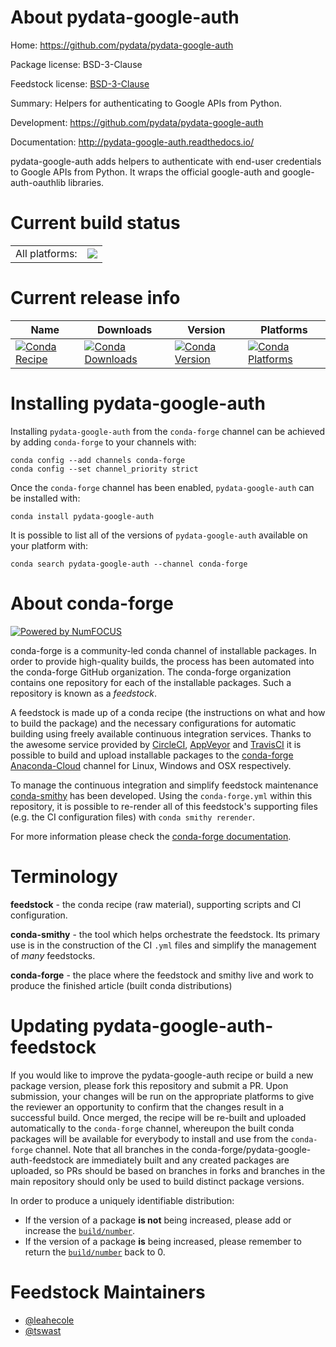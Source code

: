 About pydata-google-auth
========================

Home: https://github.com/pydata/pydata-google-auth

Package license: BSD-3-Clause

Feedstock license: [BSD-3-Clause](https://github.com/conda-forge/pydata-google-auth-feedstock/blob/master/LICENSE.txt)

Summary: Helpers for authenticating to Google APIs from Python.

Development: https://github.com/pydata/pydata-google-auth

Documentation: http://pydata-google-auth.readthedocs.io/

pydata-google-auth adds helpers to authenticate with end-user credentials
to Google APIs from Python. It wraps the official google-auth and
google-auth-oauthlib libraries.


Current build status
====================


<table><tr><td>All platforms:</td>
    <td>
      <a href="https://dev.azure.com/conda-forge/feedstock-builds/_build/latest?definitionId=3231&branchName=master">
        <img src="https://dev.azure.com/conda-forge/feedstock-builds/_apis/build/status/pydata-google-auth-feedstock?branchName=master">
      </a>
    </td>
  </tr>
</table>

Current release info
====================

| Name | Downloads | Version | Platforms |
| --- | --- | --- | --- |
| [![Conda Recipe](https://img.shields.io/badge/recipe-pydata--google--auth-green.svg)](https://anaconda.org/conda-forge/pydata-google-auth) | [![Conda Downloads](https://img.shields.io/conda/dn/conda-forge/pydata-google-auth.svg)](https://anaconda.org/conda-forge/pydata-google-auth) | [![Conda Version](https://img.shields.io/conda/vn/conda-forge/pydata-google-auth.svg)](https://anaconda.org/conda-forge/pydata-google-auth) | [![Conda Platforms](https://img.shields.io/conda/pn/conda-forge/pydata-google-auth.svg)](https://anaconda.org/conda-forge/pydata-google-auth) |

Installing pydata-google-auth
=============================

Installing `pydata-google-auth` from the `conda-forge` channel can be achieved by adding `conda-forge` to your channels with:

```
conda config --add channels conda-forge
conda config --set channel_priority strict
```

Once the `conda-forge` channel has been enabled, `pydata-google-auth` can be installed with:

```
conda install pydata-google-auth
```

It is possible to list all of the versions of `pydata-google-auth` available on your platform with:

```
conda search pydata-google-auth --channel conda-forge
```


About conda-forge
=================

[![Powered by NumFOCUS](https://img.shields.io/badge/powered%20by-NumFOCUS-orange.svg?style=flat&colorA=E1523D&colorB=007D8A)](http://numfocus.org)

conda-forge is a community-led conda channel of installable packages.
In order to provide high-quality builds, the process has been automated into the
conda-forge GitHub organization. The conda-forge organization contains one repository
for each of the installable packages. Such a repository is known as a *feedstock*.

A feedstock is made up of a conda recipe (the instructions on what and how to build
the package) and the necessary configurations for automatic building using freely
available continuous integration services. Thanks to the awesome service provided by
[CircleCI](https://circleci.com/), [AppVeyor](https://www.appveyor.com/)
and [TravisCI](https://travis-ci.com/) it is possible to build and upload installable
packages to the [conda-forge](https://anaconda.org/conda-forge)
[Anaconda-Cloud](https://anaconda.org/) channel for Linux, Windows and OSX respectively.

To manage the continuous integration and simplify feedstock maintenance
[conda-smithy](https://github.com/conda-forge/conda-smithy) has been developed.
Using the ``conda-forge.yml`` within this repository, it is possible to re-render all of
this feedstock's supporting files (e.g. the CI configuration files) with ``conda smithy rerender``.

For more information please check the [conda-forge documentation](https://conda-forge.org/docs/).

Terminology
===========

**feedstock** - the conda recipe (raw material), supporting scripts and CI configuration.

**conda-smithy** - the tool which helps orchestrate the feedstock.
                   Its primary use is in the construction of the CI ``.yml`` files
                   and simplify the management of *many* feedstocks.

**conda-forge** - the place where the feedstock and smithy live and work to
                  produce the finished article (built conda distributions)


Updating pydata-google-auth-feedstock
=====================================

If you would like to improve the pydata-google-auth recipe or build a new
package version, please fork this repository and submit a PR. Upon submission,
your changes will be run on the appropriate platforms to give the reviewer an
opportunity to confirm that the changes result in a successful build. Once
merged, the recipe will be re-built and uploaded automatically to the
`conda-forge` channel, whereupon the built conda packages will be available for
everybody to install and use from the `conda-forge` channel.
Note that all branches in the conda-forge/pydata-google-auth-feedstock are
immediately built and any created packages are uploaded, so PRs should be based
on branches in forks and branches in the main repository should only be used to
build distinct package versions.

In order to produce a uniquely identifiable distribution:
 * If the version of a package **is not** being increased, please add or increase
   the [``build/number``](https://docs.conda.io/projects/conda-build/en/latest/resources/define-metadata.html#build-number-and-string).
 * If the version of a package **is** being increased, please remember to return
   the [``build/number``](https://docs.conda.io/projects/conda-build/en/latest/resources/define-metadata.html#build-number-and-string)
   back to 0.

Feedstock Maintainers
=====================

* [@leahecole](https://github.com/leahecole/)
* [@tswast](https://github.com/tswast/)

